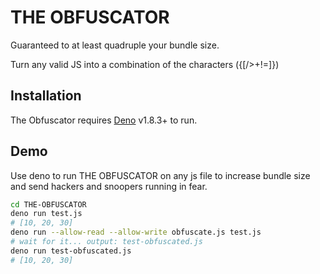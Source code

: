 # THE OBFUSCATOR
Guaranteed to at least quadruple your bundle size.

Turn any valid JS into a combination of the characters ({[/>+!=\]})

## Installation

The Obfuscator requires [Deno](https://deno.land/) v1.8.3+ to run.

## Demo

Use deno to run THE OBFUSCATOR on any js file to increase bundle size and send hackers and snoopers running in fear.

```sh
cd THE-OBFUSCATOR
deno run test.js
# [10, 20, 30]
deno run --allow-read --allow-write obfuscate.js test.js
# wait for it... output: test-obfuscated.js
deno run test-obfuscated.js
# [10, 20, 30]
```
